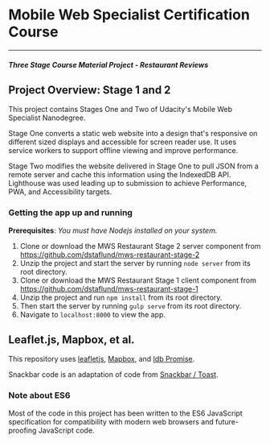# Mobile Web Specialist Certification Course
---
#### _Three Stage Course Material Project - Restaurant Reviews_

## Project Overview: Stage 1 and 2

This project contains Stages One and Two of Udacity's Mobile Web Specialist Nanodegree.

Stage One converts a static web website into a design that's responsive on different
sized displays and accessible for screen reader use.  It uses service workers to
support offline viewing and improve performance. 

Stage Two modifies the website delivered in Stage One to pull JSON from a remote
server and cache this information using the IndexedDB API.  Lighthouse was used leading up
to submission to achieve Performance, PWA, and Accessibility targets.

### Getting the app up and running

**Prerequisites**:  _You must have Nodejs installed on your system._

1.  Clone or download the MWS Restaurant Stage 2 server component from
    https://github.com/dstaflund/mws-restaurant-stage-2
2.  Unzip the project and start the server by running `node server` from its root directory.
3.  Clone or download the MWS Restaurant Stage 1 client component from
    https://github.com/dstaflund/mws-restaurant-stage-1
4.  Unzip the project and run `npm install` from its root directory.
5.  Then start the server by running `gulp serve` from its root directory.
6.  Navigate to `localhost:8000` to view the app.


## Leaflet.js, Mapbox, et al.

This repository uses [leafletjs](https://leafletjs.com/), [Mapbox](https://www.mapbox.com/), and
[Idb Promise](https://github.com/jakearchibald/idb).

Snackbar code is an adaptation of code from [Snackbar / Toast](https://www.w3schools.com/howto/howto_js_snackbar.asp).


### Note about ES6

Most of the code in this project has been written to the ES6 JavaScript specification for
compatibility with modern web browsers and future-proofing JavaScript code.
